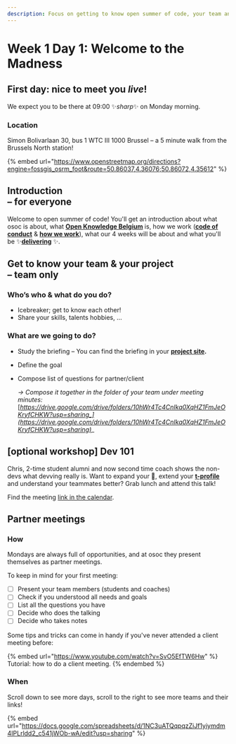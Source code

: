 ```yaml
---
description: Focus on getting to know open summer of code, your team and your project!
---
```


# Week 1 Day 1: Welcome to the Madness

## **First day: nice to meet you **_**live**_**!**

We expect you to be there at 09:00 ✨_sharp_✨ on Monday morning.

### Location

Simon Bolivarlaan 30, bus 1 WTC III 1000 Brussel – a 5 minute walk from the Brussels North station!

{% embed url="https://www.openstreetmap.org/directions?engine=fossgis_osrm_foot&route=50.86037,4.36076;50.86072,4.35612" %}

**Introduction**\
**– for everyone**
------------------

Welcome to open summer of code! You'll get an introduction about what osoc is about, what [**Open Knowledge Belgium**](https://openknowledge.be/) is, how we work ([**code of conduct**](https://help.osoc.be/global/code-of-conduct) & [**how we work**](https://help.osoc.be/global/way-of-work)), what our 4 weeks will be about and what you'll be ✨[**delivering**](https://help.osoc.be/global/how-to-deliver-like-a-pro) ✨.

**Get to know your team & your project** \
**– team only**
---------------

### Who’s who & what do you do?

* Icebreaker; get to know each other!
* Share your skills, talents hobbies, …

### What are we going to do?

* Study the briefing – You can find the briefing in your [**project site**](../../projects-partners/projects-partners-overview.md)**.**
* Define the goal
*   Compose list of questions for partner/client

    _-> Compose it together in the folder of your team under meeting minutes:_ [_https://drive.google.com/drive/folders/10hWr4Tc4CnIka0XqHZ1FmJeOKryfCHKW?usp=sharing_](https://drive.google.com/drive/folders/10hWr4Tc4CnIka0XqHZ1FmJeOKryfCHKW?usp=sharing)__

## \[optional workshop] Dev 101

Chris, 2-time student alumni and now second time coach shows the non-devs what devving really is. Want to expand your 🧠, extend your [**t-profile**](https://en.wikipedia.org/wiki/T-shaped\_skills) and understand your teammates better? Grab lunch and attend this talk!

Find the meeting [link in the calendar](https://calendar.google.com/calendar/u/0/embed?src=mietclaes.com\_h1rs31a79809r742e5lpdpegbg@group.calendar.google.com\&ctz=Europe/Brussels\&dates=20220704/20220708\&mode=week).

## Partner meetings

### How

Mondays are always full of opportunities, and at osoc they present themselves as partner meetings.

To keep in mind for your first meeting:

* [ ] Present your team members (students and coaches)
* [ ] Check if you understood all needs and goals
* [ ] List all the questions you have
* [ ] Decide who does the talking
* [ ] Decide who takes notes

Some tips and tricks can come in handy if you've never attended a client meeting before:

{% embed url="https://www.youtube.com/watch?v=SvO5EfTW6Hw" %}
Tutorial: how to do a client meeting.
{% endembed %}

### When

Scroll down to see more days, scroll to the right to see more teams and their links!

{% embed url="https://docs.google.com/spreadsheets/d/1NC3uATQqpqzZiJf1yiymdm4IPLrldd2_c541jWOb-wA/edit?usp=sharing" %}
